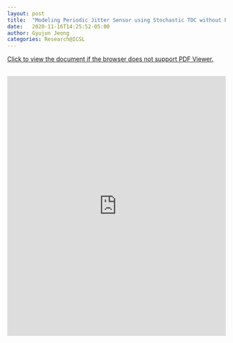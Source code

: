 ```yaml
---
layout: post
title:  "Modeling Periodic Jitter Sensor using Stochastic TDC without Reference Clock with Simulink"
date:   2020-11-16T14:25:52-05:00
author: Gyujun Jeong
categories: Research@ICSL
---
```


<a href="https://drive.google.com/file/d/1I52mhkIRgUYOtYZa6chHVbe1tkIIo03P/preview" target="_blank">Click to view the document if the browser does not support PDF Viewer.</a><br><br>
<iframe src="https://drive.google.com/file/d/1I52mhkIRgUYOtYZa6chHVbe1tkIIo03P/preview" style="width:100%; height:600px;" frameborder="0"></iframe>
